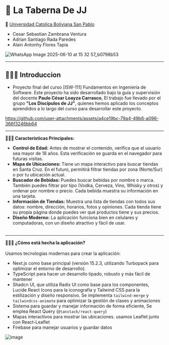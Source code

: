 # 🍺 **La Taberna De JJ**
🏫 [Universidad Catolica Boliviana San Pablo](https://scz.ucb.edu.bo/)
- Cesar Sebastian Zambrana Ventura
- Adrian Santiago Rada Paredes
- Alain Antonhy Flores Tapia

![WhatsApp Image 2025-06-10 at 15 32 57_b0798b53](https://github.com/user-attachments/assets/da5fa7b6-adea-4b4e-95c1-34c0f9ff08a1)

---

## 👨🏻‍🏫 Introduccion
- Proyecto final del curso [ISW-111] Fundamentos en Ingeniería de Software. Este proyecto ha sido desarrollado bajo la guía y supervisión del docente **Paulo César Loayza Carrasco**, El trabajo fue llevado por el grupo **"Los Discípulos de JJ"**, quienes hemos aplicado los conceptos aprendidos a lo largo del curso para desarrollar este proyecto.
  
https://github.com/user-attachments/assets/a4ce19bc-79a4-49b6-a096-366f3246bb64

---
**🧑🏻‍💻 Características Principales:**

- **Control de Edad:** Antes de mostrar el contenido, verifica que el usuario sea mayor de 18 años. Esta verificación se guarda en el navegador para futuras visitas.
- **Mapa de Ubicaciones:** Tiene un mapa interactivo para buscar tiendas en Santa Cruz. En el futuro, permitirá filtrar tiendas por zona (Norte/Sur) o por tu ubicación actual.
- **Buscador de Bebidas:** Puedes buscar bebidas por nombre o marca. También puedes filtrar por tipo (Vodka, Cerveza, Vino, Whisky y otros) y ordenar por nombre o precio. Cada bebida muestra su información en una tarjeta.
- **Información de Tiendas:** Muestra una lista de tiendas con todos sus datos: nombre, dirección, horarios, fotos y opiniones. Cada tienda tiene su propia página donde puedes ver qué productos tiene y sus precios.
- **Diseño Moderno:** La aplicación funciona bien en celulares y computadoras, con un diseño atractivo y fácil de usar.
<br><br>
---
**👨🏻‍🔧 ¿Cómo está hecha la aplicación?**
<br><br>
Usamos tecnologías modernas para crear la aplicación:

- Next.js como base principal (versión 15.2.3, utilizando Turbopack para optimizar el entorno de desarrollo).
- TypeScript para hacer un desarrollo tipado, robusto y más fácil de mantener
- Shadcn UI, que utiliza Radix UI como base para los componentes, Lucide React Icons para la iconografía y Tailwind CSS para la estilización y diseño responsivo. Se implementa `tailwind-merge` y `tailwindcss-animate` para optimizar la gestión de clases y animaciones
- Sistema para guardar y manejar información de forma eficiente, Se emplea React Query (`@tanstack/react-query`)
- Mapas interactivos para mostrar las ubicaciones. usamos Leaflet junto con React-Leaflet
- Firebase para manejar usuarios y guardar datos
  
![image](https://github.com/user-attachments/assets/6a710274-2734-4f31-ab43-d9246ea196ec)

<br><br>
